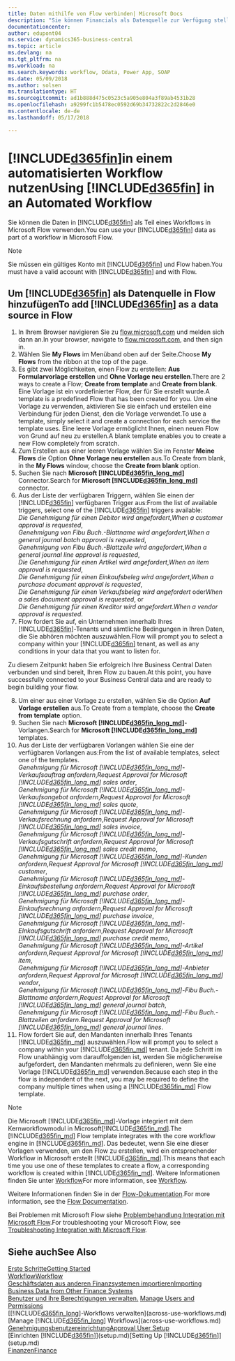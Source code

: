 ```yaml
---
title: Daten mithilfe von Flow verbinden| Microsoft Docs
description: "Sie können Financials als Datenquelle zur Verfügung stellen und eine OData-URL Ihrer Webdienste festlegen, um eine Geschäfts-App mithilfe einem automatisierten Workflow erstellen."
documentationcenter: 
author: edupont04
ms.service: dynamics365-business-central
ms.topic: article
ms.devlang: na
ms.tgt_pltfrm: na
ms.workload: na
ms.search.keywords: workflow, Odata, Power App, SOAP
ms.date: 05/09/2018
ms.author: solsen
ms.translationtype: HT
ms.sourcegitcommit: ad1b888d475c0523c5a905e804a3f89ab4531b28
ms.openlocfilehash: a9299fc1b5478ec0592d69b34732822c2d2846e0
ms.contentlocale: de-de
ms.lasthandoff: 05/17/2018

---
```

# <a name="using-included365finincludesd365finmdmd-in-an-automated-workflow"></a><span data-ttu-id="9242e-103">[!INCLUDE[d365fin](includes/d365fin_md.md)]in einem automatisierten Workflow nutzen</span><span class="sxs-lookup"><span data-stu-id="9242e-103">Using [!INCLUDE[d365fin](includes/d365fin_md.md)] in an Automated Workflow</span></span>
<span data-ttu-id="9242e-104">Sie können die Daten in [!INCLUDE[d365fin](includes/d365fin_md.md)] als Teil eines Workflows in Microsoft Flow verwenden.</span><span class="sxs-lookup"><span data-stu-id="9242e-104">You can use your [!INCLUDE[d365fin](includes/d365fin_md.md)] data as part of a workflow in Microsoft Flow.</span></span>  

> [!NOTE]  
>   <span data-ttu-id="9242e-105">Sie müssen ein gültiges Konto mit [!INCLUDE[d365fin](includes/d365fin_md.md)] und Flow haben.</span><span class="sxs-lookup"><span data-stu-id="9242e-105">You must have a valid account with [!INCLUDE[d365fin](includes/d365fin_md.md)] and with Flow.</span></span>  

## <a name="to-add-included365finincludesd365finmdmd-as-a-data-source-in-flow"></a><span data-ttu-id="9242e-106">Um [!INCLUDE[d365fin](includes/d365fin_md.md)] als Datenquelle in Flow hinzufügen</span><span class="sxs-lookup"><span data-stu-id="9242e-106">To add [!INCLUDE[d365fin](includes/d365fin_md.md)] as a data source in Flow</span></span>
1. <span data-ttu-id="9242e-107">In Ihrem Browser navigieren Sie zu [flow.microsoft.com](https://flow.microsoft.com/en-us/) und melden sich dann an.</span><span class="sxs-lookup"><span data-stu-id="9242e-107">In your browser, navigate to [flow.microsoft.com](https://flow.microsoft.com/en-us/), and then sign in.</span></span>
2. <span data-ttu-id="9242e-108">Wählen Sie **My Flows** im Menüband oben auf der Seite.</span><span class="sxs-lookup"><span data-stu-id="9242e-108">Choose **My Flows** from the ribbon at the top of the page.</span></span>
3. <span data-ttu-id="9242e-109">Es gibt zwei Möglichkeiten, einen Flow zu erstellen: **Aus Formularvorlage erstellen** und **Ohne Vorlage neu erstellen**.</span><span class="sxs-lookup"><span data-stu-id="9242e-109">There are 2 ways to create a Flow; **Create from template** and **Create from blank**.</span></span> <span data-ttu-id="9242e-110">Eine Vorlage ist ein vordefinierter Flow, der für Sie erstellt wurde.</span><span class="sxs-lookup"><span data-stu-id="9242e-110">A template is a predefined Flow that has been created for you.</span></span>  <span data-ttu-id="9242e-111">Um eine Vorlage zu verwenden, aktivieren Sie sie einfach und erstellen eine Verbindung für jeden Dienst, den die Vorlage verwendet.</span><span class="sxs-lookup"><span data-stu-id="9242e-111">To use a template, simply select it and create a connection for each service the template uses.</span></span> <span data-ttu-id="9242e-112">Eine leere Vorlage ermöglicht Ihnen, einen neuen Flow von Grund auf neu zu erstellen.</span><span class="sxs-lookup"><span data-stu-id="9242e-112">A blank template enables you to create a new Flow completely from scratch.</span></span>
4. <span data-ttu-id="9242e-113">Zum Erstellen aus einer leeren Vorlage wählen Sie im Fenster **Meine Flows** die Option **Ohne Vorlage neu erstellen** aus.</span><span class="sxs-lookup"><span data-stu-id="9242e-113">To Create from blank, in the **My Flows** window, choose the **Create from blank** option.</span></span>
5. <span data-ttu-id="9242e-114">Suchen Sie nach **Microsoft [!INCLUDE[d365fin_long_md](includes/d365fin_long_md.md)]** Connector.</span><span class="sxs-lookup"><span data-stu-id="9242e-114">Search for **Microsoft [!INCLUDE[d365fin_long_md](includes/d365fin_long_md.md)]** connector.</span></span>
6. <span data-ttu-id="9242e-115">Aus der Liste der verfügbaren Triggern, wählen Sie einen der [!INCLUDE[d365fin](includes/d365fin_md.md)] verfügbaren Trigger aus:</span><span class="sxs-lookup"><span data-stu-id="9242e-115">From the list of available triggers, select one of the [!INCLUDE[d365fin](includes/d365fin_md.md)] triggers available:</span></span>  
    <span data-ttu-id="9242e-116">*Die Genehmigung für einen Debitor wird angefordert*,</span><span class="sxs-lookup"><span data-stu-id="9242e-116">*When a customer approval is requested*,</span></span>  
    <span data-ttu-id="9242e-117">*Genehmigung von Fibu Buch.-Blattname wird angefordert*,</span><span class="sxs-lookup"><span data-stu-id="9242e-117">*When a general journal batch approval is requested*,</span></span>  
    <span data-ttu-id="9242e-118">*Genehmigung von Fibu Buch.-Blattzeile wird angefordert*,</span><span class="sxs-lookup"><span data-stu-id="9242e-118">*When a general journal line approval is requested*,</span></span>  
    <span data-ttu-id="9242e-119">*Die Genehmigung für einen Artikel wird angefordert*,</span><span class="sxs-lookup"><span data-stu-id="9242e-119">*When an item approval is requested*,</span></span>  
    <span data-ttu-id="9242e-120">*Die Genehmigung für einen Einkaufsbeleg wird angefordert*,</span><span class="sxs-lookup"><span data-stu-id="9242e-120">*When a purchase document approval is requested*,</span></span>  
    <span data-ttu-id="9242e-121">*Die Genehmigung für einen Verkaufsbeleg wird angefordert* oder</span><span class="sxs-lookup"><span data-stu-id="9242e-121">*When a sales document approval is requested*, or</span></span>  
    <span data-ttu-id="9242e-122">*Die Genehmigung für einen Kreditor wird angefordert*.</span><span class="sxs-lookup"><span data-stu-id="9242e-122">*When a vendor approval is requested*.</span></span>
7. <span data-ttu-id="9242e-123">Flow fordert Sie auf, ein Unternehmen innerhalb Ihres [!INCLUDE[d365fin](includes/d365fin_md.md)]-Tenants und sämtliche Bedingungen in Ihren Daten, die Sie abhören möchten auszuwählen.</span><span class="sxs-lookup"><span data-stu-id="9242e-123">Flow will prompt you to select a company within your [!INCLUDE[d365fin](includes/d365fin_md.md)] tenant, as well as any conditions in your data that you want to listen for.</span></span>

<span data-ttu-id="9242e-124">Zu diesem Zeitpunkt haben Sie erfolgreich Ihre Business Central Daten verbunden und sind bereit, Ihren Flow zu bauen.</span><span class="sxs-lookup"><span data-stu-id="9242e-124">At this point, you have successfully connected to your Business Central data and are ready to begin building your flow.</span></span>

8. <span data-ttu-id="9242e-125">Um einer aus einer Vorlage zu erstellen, wählen Sie die Option **Auf Vorlage erstellen** aus.</span><span class="sxs-lookup"><span data-stu-id="9242e-125">To Create from a template, choose the **Create from template** option.</span></span>
9. <span data-ttu-id="9242e-126">Suchen Sie nach **Microsoft [!INCLUDE[d365fin_long_md](includes/d365fin_long_md.md)]**-Vorlangen.</span><span class="sxs-lookup"><span data-stu-id="9242e-126">Search for **Microsoft [!INCLUDE[d365fin_long_md](includes/d365fin_long_md.md)]** templates.</span></span>
10. <span data-ttu-id="9242e-127">Aus der Liste der verfügbaren Vorlangen wählen Sie eine der verfügbaren Vorlangen aus:</span><span class="sxs-lookup"><span data-stu-id="9242e-127">From the list of available templates, select one of the templates.</span></span>  
    <span data-ttu-id="9242e-128">*Genehmigung für Microsoft [!INCLUDE[d365fin_long_md](includes/d365fin_long_md.md)]-Verkaufsauftrag anfordern*,</span><span class="sxs-lookup"><span data-stu-id="9242e-128">*Request Approval for Microsoft [!INCLUDE[d365fin_long_md](includes/d365fin_long_md.md)] sales order*,</span></span>  
    <span data-ttu-id="9242e-129">*Genehmigung für Microsoft [!INCLUDE[d365fin_long_md](includes/d365fin_long_md.md)]-Verkaufsangebot anfordern*,</span><span class="sxs-lookup"><span data-stu-id="9242e-129">*Request Approval for Microsoft [!INCLUDE[d365fin_long_md](includes/d365fin_long_md.md)] sales quote*,</span></span>  
    <span data-ttu-id="9242e-130">*Genehmigung für Microsoft [!INCLUDE[d365fin_long_md](includes/d365fin_long_md.md)]-Verkaufsrechnung anfordern*,</span><span class="sxs-lookup"><span data-stu-id="9242e-130">*Request Approval for Microsoft [!INCLUDE[d365fin_long_md](includes/d365fin_long_md.md)] sales invoice*,</span></span>  
    <span data-ttu-id="9242e-131">*Genehmigung für Microsoft [!INCLUDE[d365fin_long_md](includes/d365fin_long_md.md)]-Verkaufsgutschrift anfordern*,</span><span class="sxs-lookup"><span data-stu-id="9242e-131">*Request Approval for Microsoft [!INCLUDE[d365fin_long_md](includes/d365fin_long_md.md)] sales credit memo*,</span></span>  
    <span data-ttu-id="9242e-132">*Genehmigung für Microsoft [!INCLUDE[d365fin_long_md](includes/d365fin_long_md.md)]-Kunden anfordern*,</span><span class="sxs-lookup"><span data-stu-id="9242e-132">*Request Approval for Microsoft [!INCLUDE[d365fin_long_md](includes/d365fin_long_md.md)] customer*,</span></span>  
    <span data-ttu-id="9242e-133">*Genehmigung für Microsoft [!INCLUDE[d365fin_long_md](includes/d365fin_long_md.md)]-Einkaufsbestellung anfordern*,</span><span class="sxs-lookup"><span data-stu-id="9242e-133">*Request Approval for Microsoft [!INCLUDE[d365fin_long_md](includes/d365fin_long_md.md)] purchase order*,</span></span>  
    <span data-ttu-id="9242e-134">*Genehmigung für Microsoft [!INCLUDE[d365fin_long_md](includes/d365fin_long_md.md)]-Einkaufsrechnung anfordern*,</span><span class="sxs-lookup"><span data-stu-id="9242e-134">*Request Approval for Microsoft [!INCLUDE[d365fin_long_md](includes/d365fin_long_md.md)] purchase invoice*,</span></span>  
    <span data-ttu-id="9242e-135">*Genehmigung für Microsoft [!INCLUDE[d365fin_long_md](includes/d365fin_long_md.md)]-EInkaufsgutschrift anfordern*,</span><span class="sxs-lookup"><span data-stu-id="9242e-135">*Request Approval for Microsoft [!INCLUDE[d365fin_long_md](includes/d365fin_long_md.md)] purchase credit memo*,</span></span>  
    <span data-ttu-id="9242e-136">*Genehmigung für Microsoft [!INCLUDE[d365fin_long_md](includes/d365fin_long_md.md)]-Artikel anfordern*,</span><span class="sxs-lookup"><span data-stu-id="9242e-136">*Request Approval for Microsoft [!INCLUDE[d365fin_long_md](includes/d365fin_long_md.md)] item*,</span></span>  
    <span data-ttu-id="9242e-137">*Genehmigung für Microsoft [!INCLUDE[d365fin_long_md](includes/d365fin_long_md.md)]-Anbieter anfordern*,</span><span class="sxs-lookup"><span data-stu-id="9242e-137">*Request Approval for Microsoft [!INCLUDE[d365fin_long_md](includes/d365fin_long_md.md)] vendor*,</span></span>  
    <span data-ttu-id="9242e-138">*Genehmigung für Microsoft [!INCLUDE[d365fin_long_md](includes/d365fin_long_md.md)]-Fibu Buch.-Blattname anfordern*,</span><span class="sxs-lookup"><span data-stu-id="9242e-138">*Request Approval for Microsoft [!INCLUDE[d365fin_long_md](includes/d365fin_long_md.md)] general journal batch*,</span></span>  
    <span data-ttu-id="9242e-139">*Genehmigung für Microsoft [!INCLUDE[d365fin_long_md](includes/d365fin_long_md.md)]-Fibu Buch.-Blattzeilen anfordern*.</span><span class="sxs-lookup"><span data-stu-id="9242e-139">*Request Approval for Microsoft [!INCLUDE[d365fin_long_md](includes/d365fin_long_md.md)] general journal lines*.</span></span>  
11. <span data-ttu-id="9242e-140">Flow fordert Sie auf, den Mandanten innerhalb Ihres Tenants [!INCLUDE[d365fin_md](includes/d365fin_md.md)] auszuwählen.</span><span class="sxs-lookup"><span data-stu-id="9242e-140">Flow will prompt you to select a company within your [!INCLUDE[d365fin_md](includes/d365fin_md.md)] tenant.</span></span> <span data-ttu-id="9242e-141">Da jede Schritt im Flow unabhängig vom darauffolgenden ist, werden Sie möglicherweise aufgefordert, den Mandanten mehrmals zu definieren, wenn Sie eine Vorlage [!INCLUDE[d365fin_md](includes/d365fin_md.md)] verwenden.</span><span class="sxs-lookup"><span data-stu-id="9242e-141">Because each step in the flow is independent of the next, you may be required to define the company multiple times when using a [!INCLUDE[d365fin_md](includes/d365fin_md.md)] Flow template.</span></span>

> [!NOTE]  
> <span data-ttu-id="9242e-142">Die Microsoft [!INCLUDE[d365fin_md](includes/d365fin_md.md)]-Vorlage integriert mit dem Kernworkflowmodul in Microsoft[!INCLUDE[d365fin_md](includes/d365fin_md.md)].</span><span class="sxs-lookup"><span data-stu-id="9242e-142">The [!INCLUDE[d365fin_md](includes/d365fin_md.md)] Flow template integrates with the core workflow engine in [!INCLUDE[d365fin_md](includes/d365fin_md.md)].</span></span> <span data-ttu-id="9242e-143">Das bedeutet, wenn Sie eine dieser Vorlagen verwenden, um den Flow zu erstellen, wird ein entsprechender Workflow in Microsoft erstellt [!INCLUDE[d365fin_md](includes/d365fin_md.md)].</span><span class="sxs-lookup"><span data-stu-id="9242e-143">This means that each time you use one of these templates to create a flow, a corresponding workflow is created within [!INCLUDE[d365fin_md](includes/d365fin_md.md)].</span></span> <span data-ttu-id="9242e-144">Weitere Informationen finden Sie unter [Workflow](across-workflow.md)</span><span class="sxs-lookup"><span data-stu-id="9242e-144">For more information, see [Workflow](across-workflow.md).</span></span>

<span data-ttu-id="9242e-145">Weitere Informationen finden Sie in der [Flow-Dokumentation](https://docs.microsoft.com/en-us/flow/getting-started).</span><span class="sxs-lookup"><span data-stu-id="9242e-145">For more information, see the [Flow Documentation](https://docs.microsoft.com/en-us/flow/getting-started).</span></span>

<span data-ttu-id="9242e-146">Bei Problemen mit Microsoft Flow siehe [Problembehandlung Integration mit Microsoft Flow](across-troubleshooting-how-use-financials-data-source-flow.md).</span><span class="sxs-lookup"><span data-stu-id="9242e-146">For troubleshooting your Microsoft Flow, see [Troubleshooting Integration with Microsoft Flow](across-troubleshooting-how-use-financials-data-source-flow.md).</span></span>

## <a name="see-also"></a><span data-ttu-id="9242e-147">Siehe auch</span><span class="sxs-lookup"><span data-stu-id="9242e-147">See Also</span></span>
[<span data-ttu-id="9242e-148">Erste Schritte</span><span class="sxs-lookup"><span data-stu-id="9242e-148">Getting Started</span></span>](product-get-started.md)  
[<span data-ttu-id="9242e-149">Workflow</span><span class="sxs-lookup"><span data-stu-id="9242e-149">Workflow</span></span>](across-workflow.md)  
[<span data-ttu-id="9242e-150">Geschäftsdaten aus anderen Finanzsystemen importieren</span><span class="sxs-lookup"><span data-stu-id="9242e-150">Importing Business Data from Other Finance Systems</span></span>](across-import-data-configuration-packages.md)  
<span data-ttu-id="9242e-151">[Benutzer und ihre Berechtigungen verwalten.](ui-how-users-permissions.md) </span><span class="sxs-lookup"><span data-stu-id="9242e-151">[Manage Users and Permissions](ui-how-users-permissions.md) </span></span>  
<span data-ttu-id="9242e-152">[[!INCLUDE[d365fin_long](includes/d365fin_long_md.md)]-Workflows verwalten](across-use-workflows.md)</span><span class="sxs-lookup"><span data-stu-id="9242e-152">[Manage [!INCLUDE[d365fin_long](includes/d365fin_long_md.md)] Workflows](across-use-workflows.md)</span></span>  
[<span data-ttu-id="9242e-153">Genehmigungsbenutzereinrichtung</span><span class="sxs-lookup"><span data-stu-id="9242e-153">Approval User Setup</span></span>](across-how-to-set-up-approval-users.md)  
<span data-ttu-id="9242e-154">[Einrichten [!INCLUDE[d365fin](includes/d365fin_md.md)]](setup.md)</span><span class="sxs-lookup"><span data-stu-id="9242e-154">[Setting Up [!INCLUDE[d365fin](includes/d365fin_md.md)]](setup.md)</span></span>  
[<span data-ttu-id="9242e-155">Finanzen</span><span class="sxs-lookup"><span data-stu-id="9242e-155">Finance</span></span>](finance.md)  

